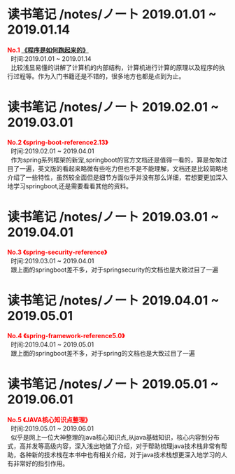 # 读书笔记 /notes/ノート 2019.01.01 ~ 2019.01.14 </br>

<strong style="color:red;">No.1 [《程序是如何跑起来的》](https://github.com/Hyman1993/Reading-Notes/blob/master/2019%E5%B9%B4/%E7%A8%8B%E5%BA%8F%E6%98%AF%E6%80%8E%E6%A0%B7%E8%B7%91%E8%B5%B7%E6%9D%A5%E7%9A%84.pdf)</strong><br/>
&nbsp;&nbsp;时间:2019.01.01 ~ 2019.01.14 <br/>
&nbsp;&nbsp;比较浅显易懂的讲解了计算机的内部结构，计算机进行计算的原理以及程序的执行过程等。作为入门书籍还是不错的，很多地方也都是点到为止。<br/>

# 读书笔记 /notes/ノート 2019.02.01 ~ 2019.03.01 </br>
<strong style="color:red;">No.2 《spring-boot-reference2.13》</strong><br/>
&nbsp;&nbsp;时间:2019.02.01 ~ 2019.04.01 <br/>
&nbsp;&nbsp;作为spring系列框架的新宠,springboot的官方文档还是值得一看的，算是匆匆过目了一遍，英文版的看起来略微有些吃力但也不是不能理解，文档还是比较简略地介绍了一些特性，虽然较全面但是细节方面似乎并没有那么详细，若想要更加深入地学习springboot,还是需要看看其他的资料。<br/>
# 读书笔记 /notes/ノート 2019.03.01 ~ 2019.04.01 </br>
<strong style="color:red;">No.3 《spring-security-reference》</strong><br/>
&nbsp;&nbsp;时间:2019.03.01 ~ 2019.04.01 <br/>
&nbsp;&nbsp;跟上面的springboot差不多，对于springsecurity的文档也是大致过目了一遍<br/>
# 读书笔记 /notes/ノート 2019.04.01 ~ 2019.05.01 </br>
<strong style="color:red;">No.4 《spring-framework-reference5.0》</strong><br/>
&nbsp;&nbsp;时间:2019.04.01 ~ 2019.05.01 <br/>
&nbsp;&nbsp;跟上面的springboot差不多，对于spring的文档也是大致过目了一遍<br/>
# 读书笔记 /notes/ノート 2019.05.01 ~ 2019.06.01 </br>
<strong style="color:red;">No.5 《JAVA核心知识点整理》</strong><br/>
&nbsp;&nbsp;时间:2019.05.01 ~ 2019.06.01 <br/>
&nbsp;&nbsp;似乎是网上一位大神整理的java核心知识点,从java基础知识，核心内容到分布式，高并发等高级内容，深入浅出地做了介绍，对于帮助梳理java技术栈非常有帮助，各种新的技术栈在本书中也有相关介绍，对于java技术栈想更深入地学习的人有非常好的指引作用。<br/>
